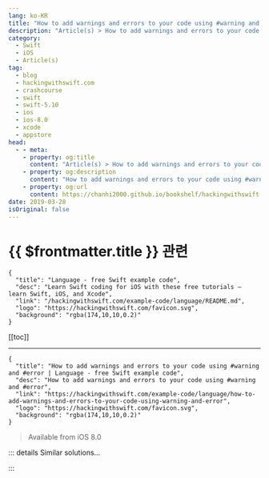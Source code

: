 ```yaml
---
lang: ko-KR
title: "How to add warnings and errors to your code using #warning and #error"
description: "Article(s) > How to add warnings and errors to your code using #warning and #error"
category:
  - Swift
  - iOS
  - Article(s)
tag: 
  - blog
  - hackingwithswift.com
  - crashcourse
  - swift
  - swift-5.10
  - ios
  - ios-8.0
  - xcode
  - appstore
head:
  - - meta:
    - property: og:title
      content: "Article(s) > How to add warnings and errors to your code using #warning and #error"
    - property: og:description
      content: "How to add warnings and errors to your code using #warning and #error"
    - property: og:url
      content: https://chanhi2000.github.io/bookshelf/hackingwithswift.com/example-code/language/how-to-add-warnings-and-errors-to-your-code-using-warning-and-error.html
date: 2019-03-28
isOriginal: false
---
```


# {{ $frontmatter.title }} 관련

```component VPCard
{
  "title": "Language - free Swift example code",
  "desc": "Learn Swift coding for iOS with these free tutorials – learn Swift, iOS, and Xcode",
  "link": "/hackingwithswift.com/example-code/language/README.md",
  "logo": "https://hackingwithswift.com/favicon.svg",
  "background": "rgba(174,10,10,0.2)"
}
```

[[toc]]

---

```component VPCard
{
  "title": "How to add warnings and errors to your code using #warning and #error | Language - free Swift example code",
  "desc": "How to add warnings and errors to your code using #warning and #error",
  "link": "https://hackingwithswift.com/example-code/language/how-to-add-warnings-and-errors-to-your-code-using-warning-and-error",
  "logo": "https://hackingwithswift.com/favicon.svg",
  "background": "rgba(174,10,10,0.2)"
}
```

> Available from iOS 8.0

<!-- TODO: 작성 -->

<!-- 
Sometimes it’s important to add warnings and even errors to your code. For example, you might want to mark code as needing to be fixed, or mark placeholder values that must be filled in by whoever is using your code.

Swift has compiler directives that help us mark such issues in our code: `#warning` and `#error`. The former will force Xcode to issue a warning when building your code, and the latter will issue a compile error so your code won’t build at all. 

Both of these work in the same way: `#warning("Some message")` and `#error("Some message")`. For example:

```swift
func encrypt(_ string: String, with password: String) -> String {
    #warning("This is bad method of encryption")
    return password + String(string.reversed()) + password
}

struct Configuration {
    var apiKey: String {
        // if you uncomment the below it will stop your code from building
        // #error("Please add your API key below then delete this line.")
        return "Enter your API key here"
    }
}    
```

Both `#warning` and `#error` work alongside the existing `#if` compiler directive, only being triggered if the condition being evaluated is true. For example:

```swift
#if os(macOS)
#error("MyLibrary is not supported on macOS.")
#endif
```

Both `#warning` and `#error` are useful for different reasons:

- `#warning` is mainly useful as a reminder to yourself or others that some work is incomplete. Xcode templates often use `#warning` to mark method stubs that you should replace with your own code. Think of `#warning` as being like a `FIXME` comment that automatically shows up in your build output.
<li>`#error` is mainly useful if you ship a library that requires other developers to provide some data. For example, an authentication key for a web API – you want users to include their own key, so using `#error` will force them to change that code before continuing.

-->

::: details Similar solutions…

<!--
/quick-start/swiftui/swiftui-tips-and-tricks">SwiftUI tips and tricks 
/example-code/uikit/how-to-create-live-playgrounds-in-xcode">How to create live playgrounds in Xcode 
/quick-start/swiftui/all-swiftui-property-wrappers-explained-and-compared">All SwiftUI property wrappers explained and compared 
/example-code/system/how-to-run-code-when-your-app-is-terminated">How to run code when your app is terminated 
/quick-start/swiftui/how-to-use-instruments-to-profile-your-swiftui-code-and-identify-slow-layouts">How to use Instruments to profile your SwiftUI code and identify slow layouts</a>
-->

:::

